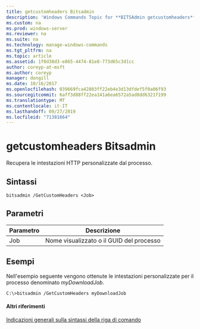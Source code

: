 ```yaml
---
title: getcustomheaders Bitsadmin
description: 'Windows Commands Topic for **BITSAdmin getcustomheaders** : recupera le intestazioni HTTP personalizzate dal processo.'
ms.custom: na
ms.prod: windows-server
ms.reviewer: na
ms.suite: na
ms.technology: manage-windows-commands
ms.tgt_pltfrm: na
ms.topic: article
ms.assetid: 1f0d38d3-e865-4474-81e8-773d65c3d1cc
author: coreyp-at-msft
ms.author: coreyp
manager: dongill
ms.date: 10/16/2017
ms.openlocfilehash: 039669fca42803ff22eb4e3d13dfdef5f0a06f93
ms.sourcegitcommit: 6aff3d88ff22ea141a6ea6572a5ad8dd6321f199
ms.translationtype: MT
ms.contentlocale: it-IT
ms.lasthandoff: 09/27/2019
ms.locfileid: "71381664"
---
```

# <a name="bitsadmin-getcustomheaders"></a>getcustomheaders Bitsadmin



Recupera le intestazioni HTTP personalizzate dal processo.

## <a name="syntax"></a>Sintassi

```
bitsadmin /GetCustomHeaders <Job>
```

## <a name="parameters"></a>Parametri

|Parametro|Descrizione|
|---------|-----------|
|Job|Nome visualizzato o il GUID del processo|

## <a name="BKMK_examples"></a>Esempi

Nell'esempio seguente vengono ottenute le intestazioni personalizzate per il processo denominato *myDownloadJob*.
```
C:\>bitsadmin /GetCustomHeaders myDownloadJob
```

#### <a name="additional-references"></a>Altri riferimenti

[Indicazioni generali sulla sintassi della riga di comando](command-line-syntax-key.md)